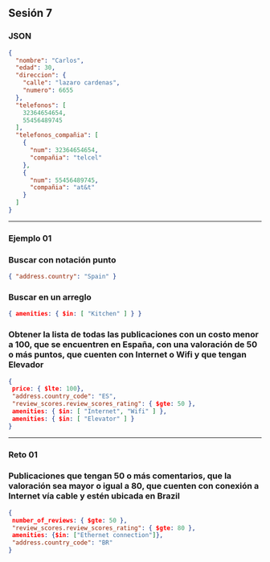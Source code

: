 ## Sesión 7
### JSON
```json
{
  "nombre": "Carlos",
  "edad": 30,
  "direccion": {
    "calle": "lazaro cardenas",
    "numero": 6655
  },
  "telefonos": [
    32364654654,
    55456489745
  ],
  "telefonos_compañia": [
    {
      "num": 32364654654,
      "compañia": "telcel"
    },
    {
      "num": 55456489745,
      "compañia": "at&t"
    }
  ]
}
```
---
### Ejemplo 01
### Buscar con notación punto
```json
{ "address.country": "Spain" }
```
### Buscar en un arreglo
```json
{ amenities: { $in: [ "Kitchen" ] } }
```
### Obtener la lista de todas las publicaciones con un costo menor a 100, que se encuentren en España, con una valoración de 50 o más puntos, que cuenten con Internet o Wifi y que tengan Elevador
```json
{
 price: { $lte: 100},
 "address.country_code": "ES",
 "review_scores.review_scores_rating": { $gte: 50 },
 amenities: { $in: [ "Internet", "Wifi" ] },
 amenities: { $in: [ "Elevator" ] }
}
```
---
### Reto 01
### Publicaciones que tengan 50 o más comentarios, que la valoración sea mayor o igual a 80, que cuenten con conexión a Internet vía cable y estén ubicada en Brazil
```json
{
 number_of_reviews: { $gte: 50 }, 
 "review_scores.review_scores_rating": { $gte: 80 },
 amenities: {$in: ["Ethernet connection"]}, 
 "address.country_code": "BR"
}
```